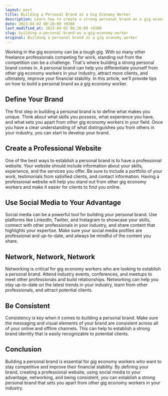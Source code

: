 ```yaml
---
layout: post
title: Building a Personal Brand as a Gig Economy Worker
description: Learn how to create a strong personal brand as a gig economy worker to improve your financial stability and attract more clients.
date: 2023-04-02 00:26:09 +0300
last_modified_at: 2023-04-02 00:26:09 +0300
slug: building-a-personal-brand-as-a-gig-economy-worker
original: Building a personal brand as a gig economy worker
---
```

Working in the gig economy can be a tough gig. With so many other freelance professionals competing for work, standing out from the competition can be a challenge. That's where building a strong personal brand comes in. A personal brand can help you differentiate yourself from other gig economy workers in your industry, attract more clients, and ultimately, improve your financial stability. In this article, we'll provide tips on how to build a personal brand as a gig economy worker.

## Define Your Brand

The first step in building a personal brand is to define what makes you unique. Think about what skills you possess, what experience you have, and what sets you apart from other gig economy workers in your field. Once you have a clear understanding of what distinguishes you from others in your industry, you can start to develop your brand.

## Create a Professional Website

One of the best ways to establish a personal brand is to have a professional website. Your website should include information about your skills, experience, and the services you offer. Be sure to include a portfolio of your work, testimonials from satisfied clients, and contact information. Having a professional website will help you stand out from other gig economy workers and make it easier for clients to find you online.

## Use Social Media to Your Advantage

Social media can be a powerful tool for building your personal brand. Use platforms like LinkedIn, Twitter, and Instagram to showcase your skills, connect with other professionals in your industry, and share content that highlights your expertise. Make sure your social media profiles are professional and up-to-date, and always be mindful of the content you share.

## Network, Network, Network

Networking is critical for gig economy workers who are looking to establish a personal brand. Attend industry events, conferences, and meetups to meet other professionals and build relationships. Networking can help you stay up-to-date on the latest trends in your industry, learn from other professionals, and attract potential clients.

## Be Consistent

Consistency is key when it comes to building a personal brand. Make sure the messaging and visual elements of your brand are consistent across all of your online and offline channels. This can help to establish a strong brand identity that is easily recognizable to potential clients.

## Conclusion

Building a personal brand is essential for gig economy workers who want to stay competitive and improve their financial stability. By defining your brand, creating a professional website, using social media to your advantage, networking, and being consistent, you can establish a strong personal brand that sets you apart from other gig economy workers in your industry.